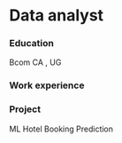 # Data analyst

###  Education 
Bcom  CA , UG

### Work experience

### Project
ML Hotel Booking Prediction
